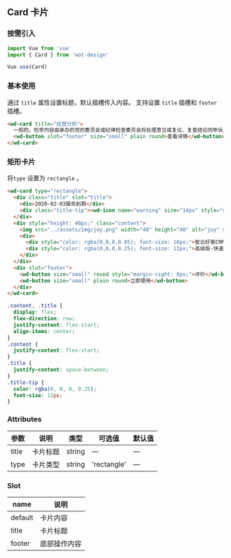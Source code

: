 ## Card 卡片

### 按需引入

```javascript
import Vue from 'vue'
import { Card } from 'wot-design'

Vue.use(Card)
```

### 基本使用

通过 `title` 属性设置标题，默认插槽传入内容。
支持设置 `title` 插槽和 `footer` 插槽。

```html
<wd-card title="经营分析">
  一般的，检举内容由承办的党的委员会或纪律检查委员会将处理意见或复议、复查结论同申诉人见面，听取其意见。复议、复查的结论和决定，应交给申诉人一份。
  <wd-button slot="footer" size="small" plain round>查看详情</wd-button>
</wd-card>
```

### 矩形卡片

将`type` 设置为 `rectangle` 。

```html
<wd-card type="rectangle">
  <div class="title" slot="title">
    <div>2020-02-03服务到期</div>
    <div class="title-tip"><wd-icon name="warning" size="14px" style="vertical-align: bottom"/> 您可以去电脑上使用该服务</div>
  </div>
  <div style="height: 40px;" class="content">
    <img src="../assets/img/joy.png" width="40" height="40" alt="joy" style="border-radius: 4px; margin-right: 12px;" />
    <div>
      <div style="color: rgba(0,0,0,0.85); font-size: 16px;">智云好客CRM短信_催评营销</div>
      <div style="color: rgba(0,0,0,0.25); font-size: 12px;">高级版-快速吸粉 | 周期一年 </div>
    </div>
  </div>
  <div slot="footer">
    <wd-button size="small" round style="margin-right: 8px;">评价</wd-button>
    <wd-button size="small" plain round>立即使用</wd-button>
  </div>
</wd-card>
```
```css
.content, .title {
  display: flex;
  flex-direction: row;
  justify-content: flex-start;
  align-items: center;
}
.content {
  justify-content: flex-start;
}
.title {
  justify-content: space-between;
}
.title-tip {
  color: rgba(0, 0, 0, 0.25);
  font-size: 12px;
}
```

### Attributes
| 参数          | 说明            | 类型            | 可选值                 | 默认值   |
|------------- |---------------- |---------------- |---------------------- |-------- |
| title        | 卡片标题          | string  |          —            |    —    |
| type        | 卡片类型          | string  |          'rectangle'            |    —    |

### Slot

| name      | 说明       |
|------------- |----------- |
| default | 卡片内容 |
| title | 卡片标题 |
| footer | 底部操作内容 |
